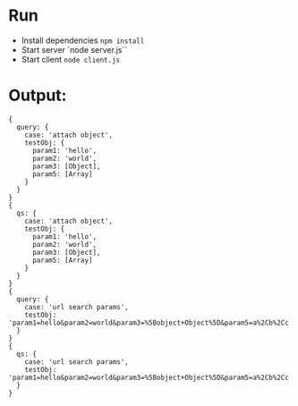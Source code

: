 # Run
- Install dependencies
	`npm install`
- Start server
	`node server.js``
- Start client
	`node client.js`

# Output:
```
{
  query: {
    case: 'attach object',
    testObj: {
      param1: 'hello',
      param2: 'world',
      param3: [Object],
      param5: [Array]
    }
  }
}
{
  qs: {
    case: 'attach object',
    testObj: {
      param1: 'hello',
      param2: 'world',
      param3: [Object],
      param5: [Array]
    }
  }
}
{
  query: {
    case: 'url search params',
    testObj: 'param1=hello&param2=world&param3=%5Bobject+Object%5D&param5=a%2Cb%2Cc'
  }
}
{
  qs: {
    case: 'url search params',
    testObj: 'param1=hello&param2=world&param3=%5Bobject+Object%5D&param5=a%2Cb%2Cc'
  }
}
```
